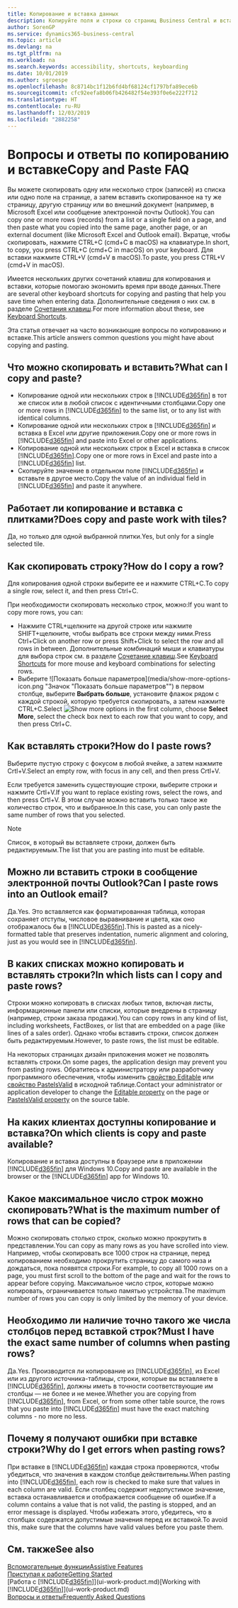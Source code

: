 ```yaml
---
title: Копирование и вставка данных
description: Копируйте поля и строки со страниц Business Central и вставляйте их в другие места.
author: SorenGP
ms.service: dynamics365-business-central
ms.topic: article
ms.devlang: na
ms.tgt_pltfrm: na
ms.workload: na
ms.search.keywords: accessibility, shortcuts, keyboarding
ms.date: 10/01/2019
ms.author: sgroespe
ms.openlocfilehash: 8c8714bc1f12b6fd4bf68124cf1797bfa89ece6b
ms.sourcegitcommit: cfc92eefa8b06fb426482f54e393f0e6e222f712
ms.translationtype: HT
ms.contentlocale: ru-RU
ms.lasthandoff: 12/03/2019
ms.locfileid: "2882258"
---
```

# <a name="copy-and-paste-faq"></a><span data-ttu-id="dd796-103">Вопросы и ответы по копированию и вставке</span><span class="sxs-lookup"><span data-stu-id="dd796-103">Copy and Paste FAQ</span></span>
<span data-ttu-id="dd796-104">Вы можете скопировать одну или несколько строк (записей) из списка или одно поле на странице, а затем вставить скопированное на ту же страницу, другую страницу или во внешний документ (например, в Microsoft Excel или сообщение электронной почты Outlook).</span><span class="sxs-lookup"><span data-stu-id="dd796-104">You can copy one or more rows (records) from a list or a single field on a page, and then paste what you copied into the same page, another page, or an external document (like Microsoft Excel and Outlook email).</span></span> <span data-ttu-id="dd796-105">Вкратце, чтобы скопировать, нажмите CTRL+C (cmd+C в macOS) на клавиатуре.</span><span class="sxs-lookup"><span data-stu-id="dd796-105">In short, to copy, you press CTRL+C (cmd+C in macOS) on your keyboard.</span></span> <span data-ttu-id="dd796-106">Для вставки нажмите CTRL+V (cmd+V в macOS).</span><span class="sxs-lookup"><span data-stu-id="dd796-106">To paste, you press CTRL+V (cmd+V in macOS).</span></span>

<span data-ttu-id="dd796-107">Имеется нескольких других сочетаний клавиш для копирования и вставки, которые помогаю экономить время при вводе данных.</span><span class="sxs-lookup"><span data-stu-id="dd796-107">There are several other keyboard shortcuts for copying and pasting that help you save time when entering data.</span></span> <span data-ttu-id="dd796-108">Дополнительные сведения о них см. в разделе [Сочетания клавиш](keyboard-shortcuts.md#CopyRows).</span><span class="sxs-lookup"><span data-stu-id="dd796-108">For more information about these, see [Keyboard Shortcuts](keyboard-shortcuts.md#CopyRows).</span></span>

<span data-ttu-id="dd796-109">Эта статья отвечает на часто возникающие вопросы по копированию и вставке.</span><span class="sxs-lookup"><span data-stu-id="dd796-109">This article answers common questions you might have about copying and pasting.</span></span>  

## <a name="what-can-i-copy-and-paste"></a><span data-ttu-id="dd796-110">Что можно скопировать и вставить?</span><span class="sxs-lookup"><span data-stu-id="dd796-110">What can I copy and paste?</span></span>
- <span data-ttu-id="dd796-111">Копирование одной или нескольких строк в [!INCLUDE[d365fin](includes/d365fin_md.md)] в тот же список или в любой список с идентичными столбцами.</span><span class="sxs-lookup"><span data-stu-id="dd796-111">Copy one or more rows in [!INCLUDE[d365fin](includes/d365fin_md.md)] to the same list, or to any list with identical columns.</span></span>
- <span data-ttu-id="dd796-112">Копирование одной или нескольких строк в [!INCLUDE[d365fin](includes/d365fin_md.md)] и вставка в Excel или другие приложения.</span><span class="sxs-lookup"><span data-stu-id="dd796-112">Copy one or more rows in [!INCLUDE[d365fin](includes/d365fin_md.md)] and paste into Excel or other applications.</span></span>
- <span data-ttu-id="dd796-113">Копирование одной или нескольких строк в Excel и вставка в список [!INCLUDE[d365fin](includes/d365fin_md.md)].</span><span class="sxs-lookup"><span data-stu-id="dd796-113">Copy one or more rows in Excel and paste into a [!INCLUDE[d365fin](includes/d365fin_md.md)] list.</span></span>
- <span data-ttu-id="dd796-114">Скопируйте значение в отдельном поле [!INCLUDE[d365fin](includes/d365fin_md.md)] и вставьте в другое место.</span><span class="sxs-lookup"><span data-stu-id="dd796-114">Copy the value of an individual field in [!INCLUDE[d365fin](includes/d365fin_md.md)] and paste it anywhere.</span></span>

## <a name="does-copy-and-paste-work-with-tiles"></a><span data-ttu-id="dd796-115">Работает ли копирование и вставка с плитками?</span><span class="sxs-lookup"><span data-stu-id="dd796-115">Does copy and paste work with tiles?</span></span>
<span data-ttu-id="dd796-116">Да, но только для одной выбранной плитки.</span><span class="sxs-lookup"><span data-stu-id="dd796-116">Yes, but only for a single selected tile.</span></span>

## <a name="how-do-i-copy-a-row"></a><span data-ttu-id="dd796-117">Как скопировать строку?</span><span class="sxs-lookup"><span data-stu-id="dd796-117">How do I copy a row?</span></span>
<span data-ttu-id="dd796-118">Для копирования одной строки выберите ее и нажмите CTRL+C.</span><span class="sxs-lookup"><span data-stu-id="dd796-118">To copy a single row, select it, and then press Ctrl+C.</span></span>

<span data-ttu-id="dd796-119">При необходимости скопировать несколько строк, можно:</span><span class="sxs-lookup"><span data-stu-id="dd796-119">If you want to copy more rows, you can:</span></span>
- <span data-ttu-id="dd796-120">Нажмите CTRL+щелкните на другой строке или нажмите SHIFT+щелкните, чтобы выбрать все строки между ними.</span><span class="sxs-lookup"><span data-stu-id="dd796-120">Press Ctrl+Click on another row or press Shift+Click to select the row and all rows in between.</span></span> <span data-ttu-id="dd796-121">Дополнительные комбинаций мыши и клавиатуры для выбора строк см. в разделе [Сочетание клавиш](keyboard-shortcuts.md#CopyRows).</span><span class="sxs-lookup"><span data-stu-id="dd796-121">See [Keyboard Shortcuts](keyboard-shortcuts.md#CopyRows) for more mouse and keyboard combinations for selecting rows.</span></span>
- <span data-ttu-id="dd796-122">Выберите ![Показать больше параметров](media/show-more-options-icon.png "Значок "Показать больше параметров"") в первом столбце, выберите **Выбрать больше**, установите флажок рядом с каждой строкой, которую требуется скопировать, а затем нажмите CTRL+C.</span><span class="sxs-lookup"><span data-stu-id="dd796-122">Select ![Show more options](media/show-more-options-icon.png "Show more options icon") in the first column, choose **Select More**, select the check box next to each row that you want to copy, and then press Ctrl+C.</span></span>

## <a name="how-do-i-paste-rows"></a><span data-ttu-id="dd796-123">Как вставлять строки?</span><span class="sxs-lookup"><span data-stu-id="dd796-123">How do I paste rows?</span></span>
<span data-ttu-id="dd796-124">Выберите пустую строку с фокусом в любой ячейке, а затем нажмите Crtl+V.</span><span class="sxs-lookup"><span data-stu-id="dd796-124">Select an empty row, with focus in any cell, and then press Crtl+V.</span></span>

<span data-ttu-id="dd796-125">Если требуется заменить существующие строки, выберите строки и нажмите Crtl+V.</span><span class="sxs-lookup"><span data-stu-id="dd796-125">If you want to replace existing rows, select the rows, and then press Crtl+V.</span></span> <span data-ttu-id="dd796-126">В этом случае можно вставить только такое же количество строк, что и выбранное.</span><span class="sxs-lookup"><span data-stu-id="dd796-126">In this case, you can only paste the same number of rows that you selected.</span></span>

> [!NOTE]
> <span data-ttu-id="dd796-127">Список, в который вы вставляете строки, должен быть редактируемым.</span><span class="sxs-lookup"><span data-stu-id="dd796-127">The list that you are pasting into must be editable.</span></span>

<!-- Rows are pasted directly where your cursor is located. If you paste into an empty line, any existing subsequent lines will be moved after the pasted lines. If you paste into an existing line or lines, this will be overwritten.-->

## <a name="can-i-paste-rows-into-an-outlook-email"></a><span data-ttu-id="dd796-128">Можно ли вставить строки в сообщение электронной почты Outlook?</span><span class="sxs-lookup"><span data-stu-id="dd796-128">Can I paste rows into an Outlook email?</span></span>
<span data-ttu-id="dd796-129">Да.</span><span class="sxs-lookup"><span data-stu-id="dd796-129">Yes.</span></span> <span data-ttu-id="dd796-130">Это вставляется как форматированная таблица, которая сохраняет отступы, числовое выравнивание и цвета, как оно отображалось бы в [!INCLUDE[d365fin](includes/d365fin_md.md)].</span><span class="sxs-lookup"><span data-stu-id="dd796-130">This is pasted as a nicely-formatted table that preserves indentation, numeric alignment and coloring, just as you would see in [!INCLUDE[d365fin](includes/d365fin_md.md)].</span></span>

## <a name="in-which-lists-can-i-copy-and-paste-rows"></a><span data-ttu-id="dd796-131">В каких списках можно копировать и вставлять строки?</span><span class="sxs-lookup"><span data-stu-id="dd796-131">In which lists can I copy and paste rows?</span></span>
<span data-ttu-id="dd796-132">Строки можно копировать в списках любых типов, включая листы, информационные панели или списки, которые внедрены в страницу (например, строки заказа продажи).</span><span class="sxs-lookup"><span data-stu-id="dd796-132">You can copy rows in any kind of list, including worksheets, FactBoxes, or list that are embedded on a page (like lines of a sales order).</span></span> <span data-ttu-id="dd796-133">Однако чтобы вставить строки, список должен быть редактируемым.</span><span class="sxs-lookup"><span data-stu-id="dd796-133">However, to paste rows, the list must be editable.</span></span>

<span data-ttu-id="dd796-134">На некоторых страницах дизайн приложения может не позволять вставлять строки.</span><span class="sxs-lookup"><span data-stu-id="dd796-134">On some pages, the application design may prevent you from pasting rows.</span></span> <span data-ttu-id="dd796-135">Обратитесь к администратору или разработчику программного обеспечения, чтобы изменить [свойство Editable](/dynamics365/business-central/dev-itpro/developer/properties/devenv-editable-property) или [свойство PasteIsValid](/dynamics365/business-central/dev-itpro/developer/properties/devenv-pasteisvalid-property) в исходной таблице.</span><span class="sxs-lookup"><span data-stu-id="dd796-135">Contact your administrator or application developer to change the [Editable property](/dynamics365/business-central/dev-itpro/developer/properties/devenv-editable-property) on the page or [PasteIsValid property](/dynamics365/business-central/dev-itpro/developer/properties/devenv-pasteisvalid-property) on the source table.</span></span>

## <a name="on-which-clients-is-copy-and-paste-available"></a><span data-ttu-id="dd796-136">На каких клиентах доступны копирование и вставка?</span><span class="sxs-lookup"><span data-stu-id="dd796-136">On which clients is copy and paste available?</span></span>
<span data-ttu-id="dd796-137">Копирование и вставка доступны в браузере или в приложении [!INCLUDE[d365fin](includes/d365fin_md.md)] для Windows 10.</span><span class="sxs-lookup"><span data-stu-id="dd796-137">Copy and paste are available in the browser or the [!INCLUDE[d365fin](includes/d365fin_md.md)] app for Windows 10.</span></span>

## <a name="what-is-the-maximum-number-of-rows-that-can-be-copied"></a><span data-ttu-id="dd796-138">Какое максимальное число строк можно скопировать?</span><span class="sxs-lookup"><span data-stu-id="dd796-138">What is the maximum number of rows that can be copied?</span></span>
<span data-ttu-id="dd796-139">Можно скопировать столько строк, сколько можно прокрутить в представлении.</span><span class="sxs-lookup"><span data-stu-id="dd796-139">You can copy as many rows as you have scrolled into view.</span></span> <span data-ttu-id="dd796-140">Например, чтобы скопировать все 1000 строк на странице, перед копированием необходимо прокрутить страницу до самого низа и дождаться, пока появятся строки.</span><span class="sxs-lookup"><span data-stu-id="dd796-140">For example, to copy all 1000 rows on a page, you must first scroll to the bottom of the page and wait for the rows to appear before copying.</span></span> <span data-ttu-id="dd796-141">Максимальное число строк, которые можно копировать, ограничивается только памятью устройства.</span><span class="sxs-lookup"><span data-stu-id="dd796-141">The maximum number of rows you can copy is only limited by the memory of your device.</span></span>

## <a name="must-i-have-the-exact-same-number-of-columns-when-pasting-rows"></a><span data-ttu-id="dd796-142">Необходимо ли наличие точно такого же числа столбцов перед вставкой строк?</span><span class="sxs-lookup"><span data-stu-id="dd796-142">Must I have the exact same number of columns when pasting rows?</span></span>
<span data-ttu-id="dd796-143">Да.</span><span class="sxs-lookup"><span data-stu-id="dd796-143">Yes.</span></span> <span data-ttu-id="dd796-144">Производится ли копирование из [!INCLUDE[d365fin](includes/d365fin_md.md)], из Excel или из другого источника-таблицы, строки, которые вы вставляете в [!INCLUDE[d365fin](includes/d365fin_md.md)], должны иметь в точности соответствующие им столбцы — не более и не менее.</span><span class="sxs-lookup"><span data-stu-id="dd796-144">Whether you are copying from [!INCLUDE[d365fin](includes/d365fin_md.md)], from Excel, or from some other table source, the rows that you paste into [!INCLUDE[d365fin](includes/d365fin_md.md)] must have the exact matching columns - no more no less.</span></span>

## <a name="why-do-i-get-errors-when-pasting-rows"></a><span data-ttu-id="dd796-145">Почему я получают ошибки при вставке строки?</span><span class="sxs-lookup"><span data-stu-id="dd796-145">Why do I get errors when pasting rows?</span></span>
<span data-ttu-id="dd796-146">При вставке в [!INCLUDE[d365fin](includes/d365fin_md.md)] каждая строка проверяются, чтобы убедиться, что значения в каждом столбце действительны.</span><span class="sxs-lookup"><span data-stu-id="dd796-146">When pasting into [!INCLUDE[d365fin](includes/d365fin_md.md)], each row is checked to make sure that values in each column are valid.</span></span> <span data-ttu-id="dd796-147">Если столбец содержит недопустимое значение, вставка останавливается и отображается сообщение об ошибке.</span><span class="sxs-lookup"><span data-stu-id="dd796-147">If a column contains a value that is not valid, the pasting is stopped, and an error message is displayed.</span></span> <span data-ttu-id="dd796-148">Чтобы избежать этого, убедитесь, что в столбцах содержатся допустимые значения перед их вставкой.</span><span class="sxs-lookup"><span data-stu-id="dd796-148">To avoid this, make sure that the columns have valid values before you paste them.</span></span>


## <a name="see-also"></a><span data-ttu-id="dd796-149">См. также</span><span class="sxs-lookup"><span data-stu-id="dd796-149">See also</span></span>
[<span data-ttu-id="dd796-150">Вспомогательные функции</span><span class="sxs-lookup"><span data-stu-id="dd796-150">Assistive Features</span></span>](ui-accessibility.md)  
[<span data-ttu-id="dd796-151">Приступая к работе</span><span class="sxs-lookup"><span data-stu-id="dd796-151">Getting Started</span></span>](product-get-started.md)  
<span data-ttu-id="dd796-152">[Работа с [!INCLUDE[d365fin](includes/d365fin_md.md)]](ui-work-product.md)</span><span class="sxs-lookup"><span data-stu-id="dd796-152">[Working with [!INCLUDE[d365fin](includes/d365fin_md.md)]](ui-work-product.md)</span></span>  
[<span data-ttu-id="dd796-153">Вопросы и ответы</span><span class="sxs-lookup"><span data-stu-id="dd796-153">Frequently Asked Questions</span></span>](across-faq.md)  
